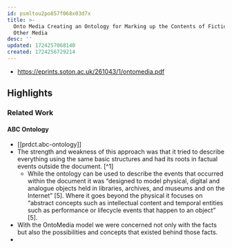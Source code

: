 ```yaml
---
id: psmltou2po857f068x03d7x
title: >-
  Onto Media Creating an Ontology for Marking up the Contents of Fiction and
  Other Media
desc: ''
updated: 1724257068140
created: 1724256729214
---
```


- https://eprints.soton.ac.uk/261043/1/ontomedia.pdf


## Highlights

### Related Work

#### ABC Ontology

- [[prdct.abc-ontology]]
- The strength and weakness of this approach was that it tried to describe everything using the same basic structures and had its roots in factual events outside the document. [^1]
  - While the ontology can be used to describe the events that occurred within the document it was “designed to model physical, digital and analogue objects held in libraries, archives, and museums and on the Internet” [5]. Where it goes beyond the physical it focuses on “abstract concepts such as intellectual content and temporal entities such as performance or lifecycle events that happen to an object” [5].
- With the OntoMedia model we were concerned not only with the facts but also the possibilities and concepts that existed behind those facts.
- 
